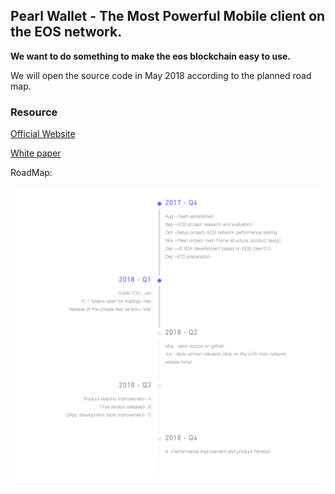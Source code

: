 ## Pearl Wallet - The Most Powerful Mobile client on the EOS network.

**We want to do something to make the eos blockchain easy to use.**

We will open the source code in May 2018 according to the planned road map.

### Resource

[Official Website](https://pearlwallet.io)

[White paper](https://github.com/PearlWallet/Document/blob/master/PearlWallet_White_Paper_EN.pdf)

RoadMap:



![7F905BD8-58B8-42A5-AC1F-58C45A596699](./media/7F905BD8-58B8-42A5-AC1F-58C45A596699.png)

